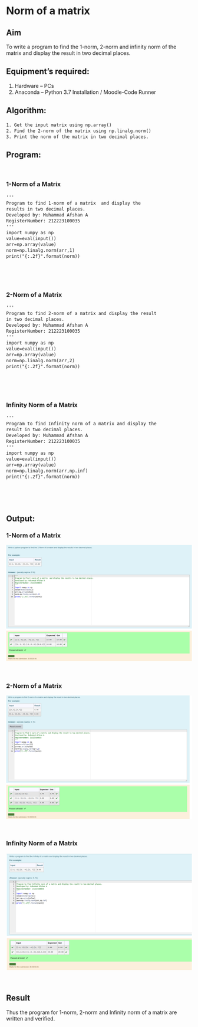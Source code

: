 # Norm of a matrix
## Aim
To write a program to find the 1-norm, 2-norm and infinity norm of the matrix and display the result in two decimal places.
## Equipment’s required:
1.	Hardware – PCs
2.	Anaconda – Python 3.7 Installation / Moodle-Code Runner
## Algorithm:
	1. Get the input matrix using np.array()   
    2. Find the 2-norm of the matrix using np.linalg.norm()
	3. Print the norm of the matrix in two decimal places.
## Program:
<br>


### 1-Norm of a Matrix
```
'''
Program to find 1-norm of a matrix  and display the
results in two decimal places.
Developed by: Muhammad Afshan A
RegisterNumber: 212223100035
'''
import numpy as np
value=eval(input())
arr=np.array(value)
norm=np.linalg.norm(arr,1)
print("{:.2f}".format(norm))


```
<br>
<br>

### 2-Norm of a Matrix
```
'''
Program to find 2-norm of a matrix and display the result
in two decimal places.
Developed by: Muhammad Afshan A
RegisterNumber: 212223100035
'''
import numpy as np
value=eval(input())
arr=np.array(value)
norm=np.linalg.norm(arr,2)
print("{:.2f}".format(norm))


```
<br>
<br>

### Infinity Norm of a Matrix
```
'''
Program to find Infinity norm of a matrix and display the
result in two decimal places.
Developed by: Muhammad Afshan A
RegisterNumber: 212223100035
'''
import numpy as np
value=eval(input())
arr=np.array(value)
norm=np.linalg.norm(arr,np.inf)
print("{:.2f}".format(norm))


```
<br>
<br>

## Output:
### 1-Norm of a Matrix
![Alt text](norm01.png)

<br>


### 2-Norm of a Matrix
![Alt text](norm02.png)

<br>


### Infinity Norm of a Matrix
![Alt text](norm03.png)

<br>

## Result
Thus the program for 1-norm, 2-norm and Infinity norm of a matrix are written and verified.
